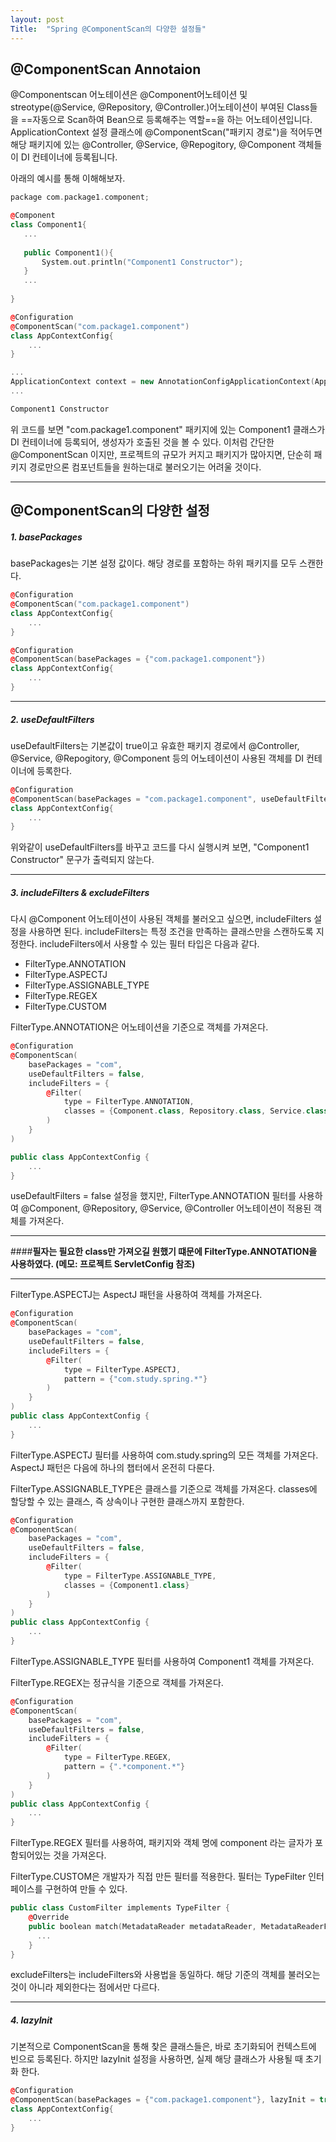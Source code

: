 ```yaml
---
layout: post
Title:  "Spring @ComponentScan의 다양한 설정들"
---
```


## @ComponentScan Annotaion
@Componentscan 어노테이션은 @Component어노테이션 및 streotype(@Service, @Repository, @Controller.)어노테이션이 부여된 Class들을 ==자동으로 Scan하여 Bean으로 등록해주는 역할==을 하는 어노테이션입니다.
ApplicationContext 설정 클래스에 @ComponentScan("패키지 경로")을 적어두면 해당 패키지에 있는 @Controller, @Service, @Repogitory, @Component 객체들이 DI 컨테이너에 등록됩니다.

아래의 예시를 통해 이해해보자.

```cpp
package com.package1.component;

@Component
class Component1{
   ...
   
   public Component1(){
       System.out.println("Component1 Constructor");
   }
   ...
   
}
```

```cpp
@Configuration
@ComponentScan("com.package1.component")
class AppContextConfig{
    ...
}
```
```cpp
...
ApplicationContext context = new AnnotationConfigApplicationContext(AppContextConfig.class);
...
```
```cpp
Component1 Constructor
```
위 코드를 보면 "com.package1.component" 패키지에 있는 Component1 클래스가 DI 컨테이너에 등록되어, 생성자가 호출된 것을 볼 수 있다. 이처럼 간단한 @ComponentScan 이지만, 프로젝트의 규모가 커지고 패키지가 많아지면, 단순히 패키지 경로만으론 컴포넌트들을 원하는대로 불러오기는 어려울 것이다.
- - -

## @ComponentScan의 다양한 설정
##### 1. basePackages
basePackages는 기본 설정 값이다. 해당 경로를 포함하는 하위 패키지를 모두 스캔한다.

```cpp
@Configuration
@ComponentScan("com.package1.component")
class AppContextConfig{
    ...
}
```
```cpp
@Configuration
@ComponentScan(basePackages = {"com.package1.component"})
class AppContextConfig{
    ...
}
```
- - -
##### 2. useDefaultFilters
useDefaultFilters는 기본값이 true이고 유효한 패키지 경로에서 @Controller, @Service, @Repogitory, @Component 등의 어노테이션이 사용된 객체를 DI 컨테이너에 등록한다.

```cpp
@Configuration
@ComponentScan(basePackages = "com.package1.component", useDefaultFilters = false)
class AppContextConfig{
    ...
}
```
위와같이 useDefaultFilters를 바꾸고 코드를 다시 실행시켜 보면, "Component1 Constructor" 문구가 출력되지 않는다.
- - -
##### 3. includeFilters & excludeFilters
다시 @Component 어노테이션이 사용된 객체를 불러오고 싶으면,  includeFilters 설정을 사용하면 된다. includeFilters는 특정 조건을 만족하는 클래스만을 스캔하도록 지정한다. includeFilters에서 사용할 수 있는 필터 타입은 다음과 같다.

- FilterType.ANNOTATION
- FilterType.ASPECTJ
- FilterType.ASSIGNABLE_TYPE
- FilterType.REGEX
- FilterType.CUSTOM

FilterType.ANNOTATION은 어노테이션을 기준으로 객체를 가져온다.
```cpp
@Configuration
@ComponentScan(
    basePackages = "com", 
    useDefaultFilters = false,
    includeFilters = {
        @Filter(
            type = FilterType.ANNOTATION, 
            classes = {Component.class, Repository.class, Service.class, Controller.class}
        )
    }
)

public class AppContextConfig {
    ...
} 
```
useDefaultFilters = false 설정을 했지만,  FilterType.ANNOTATION 필터를 사용하여 @Component, @Repository, @Service, @Controller 어노테이션이 적용된 객체를 가져온다.
- - -
####**필자는 필요한 class만 가져오길 원했기 떄문에 FilterType.ANNOTATION을 사용하였다. (메모: 프로젝트 ServletConfig 참조)**
- - -
FilterType.ASPECTJ는 AspectJ 패턴을 사용하여 객체를 가져온다.
```cpp
@Configuration
@ComponentScan(
    basePackages = "com", 
    useDefaultFilters = false,
    includeFilters = {
        @Filter(
            type = FilterType.ASPECTJ, 
            pattern = {"com.study.spring.*"}
        )
    }
)
public class AppContextConfig {
    ...
}
```
FilterType.ASPECTJ 필터를 사용하여 com.study.spring의 모든 객체를 가져온다. AspectJ 패턴은 다음에 하나의 챕터에서 온전히 다룬다.

FilterType.ASSIGNABLE_TYPE은 클래스를 기준으로 객체를 가져온다. classes에 할당할 수 있는 클래스, 즉 상속이나 구현한 클래스까지 포함한다.
```cpp
@Configuration
@ComponentScan(
    basePackages = "com", 
    useDefaultFilters = false,
    includeFilters = {
        @Filter(
            type = FilterType.ASSIGNABLE_TYPE, 
            classes = {Component1.class}
        )
    }
)
public class AppContextConfig {
    ...
}
```
FilterType.ASSIGNABLE_TYPE 필터를 사용하여 Component1 객체를 가져온다.

FilterType.REGEX는 정규식을 기준으로 객체를 가져온다.
```cpp
@Configuration
@ComponentScan(
    basePackages = "com", 
    useDefaultFilters = false,
    includeFilters = {
        @Filter(
            type = FilterType.REGEX, 
            pattern = {".*component.*"}
        )
    }
)
public class AppContextConfig {
    ...
}
```
FilterType.REGEX 필터를 사용하여, 패키지와 객체 명에 component 라는 글자가 포함되어있는 것을 가져온다.

FilterType.CUSTOM은 개발자가 직접 만든 필터를 적용한다. 필터는 TypeFilter 인터페이스를 구현하여 만들 수 있다.
```cpp
public class CustomFilter implements TypeFilter {
    @Override
    public boolean match(MetadataReader metadataReader, MetadataReaderFactory metadataReaderFactory){
      ...
    }
}
```
excludeFilters는 includeFilters와 사용법을 동일하다. 해당 기준의 객체를 불러오는 것이 아니라 제외한다는 점에서만 다르다.
- - -
##### 4. lazyInit
기본적으로 ComponentScan을 통해 찾은 클래스들은, 바로 초기화되어 컨텍스트에 빈으로 등록된다. 하지만 lazyInit 설정을 사용하면, 실제 해당 클래스가 사용될 때 초기화 한다.
```cpp
@Configuration
@ComponentScan(basePackages = {"com.package1.component"}, lazyInit = true)
class AppContextConfig{
    ...
}
```